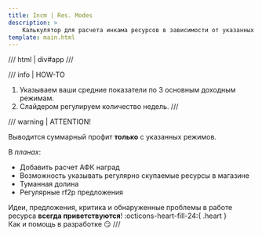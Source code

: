 ```yaml
---
title: Incm | Res. Modes
description: >
    Калькулятор для расчета инкама ресурсов в зависимости от указанных данных.
template: main.html
---
```


/// html | div#app
///

/// info | HOW-TO

1. Указываем ваши средние показатели по 3 основным доходным режимам.
2. Слайдером регулируем количество недель.
///

/// warning | ATTENTION!

Выводится суммарный профит **только** с указанных режимов.

В _планах_:

- Добавить расчет АФК наград
- Возможность указывать регулярно скупаемые ресурсы в магазине
- Туманная долина
- Регулярные rf2p предложения

Идеи, предложения, критика и обнаруженные проблемы в работе ресурса **всегда приветствуются**!
:octicons-heart-fill-24:{ .heart }  
Как и помощь в разработке 😏
///
